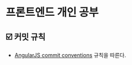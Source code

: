# 프론트엔드 개인 공부

## ☑️ 커밋 규칙
- <a href="https://gist.github.com/stephenparish/9941e89d80e2bc58a153#format-of-the-commit-message" alt="AngularJS commit conventions">AngularJS commit conventions</a> 규칙을 따른다.
